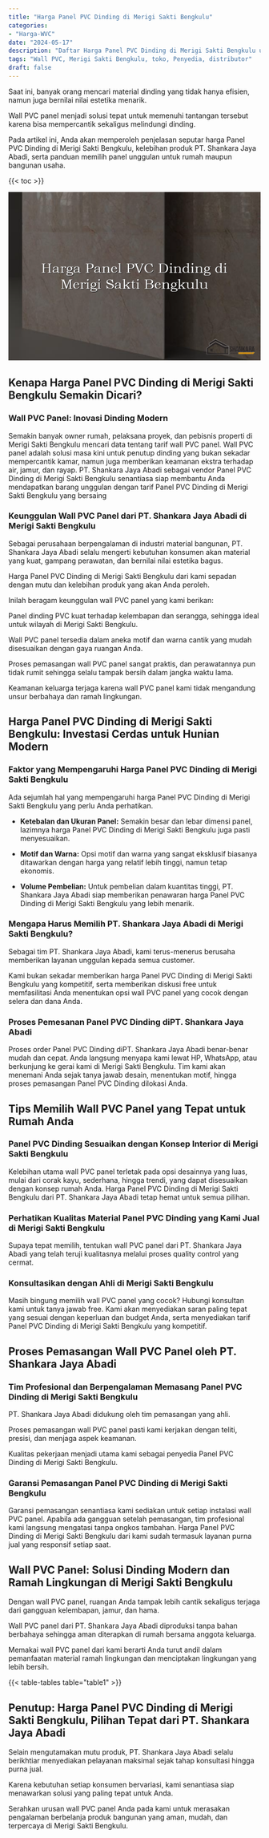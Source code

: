 ```yaml
---
title: "Harga Panel PVC Dinding di Merigi Sakti Bengkulu"
categories: 
- "Harga-WVC"
date: "2024-05-17"
description: "Daftar Harga Panel PVC Dinding di Merigi Sakti Bengkulu untuk rumah, perkantoran, serta gerai. Material unggulan, variasi motif, variasi warna elegan, dengan jasa pemasangan dikerjakan oleh tim profesional serta garansi resmi!|Servis distribusi Panel PVC Dinding di Merigi Sakti Bengkulu bagi kebutuhan rumah, office, atau gerai, beserta panel unggulan dan pemasangan oleh tim berpengalaman dan garansi resmi.|Alternatif Panel PVC Dinding di Merigi Sakti Bengkulu yang andal untuk rumah, perkantoran, dan ritel, dengan produk terbaik dan pemasangan oleh tim ahli serta jaminan resmi.|Distribusi Panel PVC Dinding di Merigi Sakti Bengkulu untuk tempat tinggal, perkantoran, serta toko, dengan produk terbaik dan penempatan ditangani oleh tim ahli, dilengkapi beserta kepastian resmi.}"
tags: "Wall PVC, Merigi Sakti Bengkulu, toko, Penyedia, distributor"
draft: false
---
```


Saat ini, banyak orang mencari material dinding yang tidak hanya efisien, namun juga bernilai nilai estetika menarik.

Wall PVC panel menjadi solusi tepat untuk memenuhi tantangan tersebut karena bisa mempercantik sekaligus melindungi dinding.

Pada artikel ini, Anda akan memperoleh penjelasan seputar harga Panel PVC Dinding di Merigi Sakti Bengkulu, kelebihan produk PT. Shankara Jaya Abadi, serta panduan memilih panel unggulan untuk rumah maupun bangunan usaha.

{{< toc >}}

![Harga Panel PVC Dinding di Merigi Sakti Bengkulu](/images/Harga-WVC/Harga-Panel-PVC-Dinding-di-Merigi-Sakti-Bengkulu.png)


## Kenapa Harga Panel PVC Dinding di Merigi Sakti Bengkulu Semakin Dicari?

### Wall PVC Panel: Inovasi Dinding Modern

Semakin banyak owner rumah, pelaksana proyek, dan pebisnis properti di Merigi Sakti Bengkulu mencari data tentang tarif wall PVC panel. Wall PVC panel adalah solusi masa kini untuk penutup dinding yang bukan sekadar mempercantik kamar, namun juga memberikan keamanan ekstra terhadap air, jamur, dan rayap. PT. Shankara Jaya Abadi sebagai vendor Panel PVC Dinding di Merigi Sakti Bengkulu senantiasa siap membantu Anda mendapatkan barang unggulan dengan tarif Panel PVC Dinding di Merigi Sakti Bengkulu yang bersaing

### Keunggulan Wall PVC Panel dari PT. Shankara Jaya Abadi di Merigi Sakti Bengkulu

Sebagai perusahaan berpengalaman di industri material bangunan, PT. Shankara Jaya Abadi selalu mengerti kebutuhan konsumen akan material yang kuat, gampang perawatan, dan bernilai nilai estetika bagus.

Harga Panel PVC Dinding di Merigi Sakti Bengkulu dari kami sepadan dengan mutu dan kelebihan produk yang akan Anda peroleh.

Inilah beragam keunggulan wall PVC panel yang kami berikan:

Panel dinding PVC kuat terhadap kelembapan dan serangga, sehingga ideal untuk wilayah di Merigi Sakti Bengkulu.

Wall PVC panel tersedia dalam aneka motif dan warna cantik yang mudah disesuaikan dengan gaya ruangan Anda.

Proses pemasangan wall PVC panel sangat praktis, dan perawatannya pun tidak rumit sehingga selalu tampak bersih dalam jangka waktu lama.

Keamanan keluarga terjaga karena wall PVC panel kami tidak mengandung unsur berbahaya dan ramah lingkungan.

## Harga Panel PVC Dinding di Merigi Sakti Bengkulu: Investasi Cerdas untuk Hunian Modern

### Faktor yang Mempengaruhi Harga Panel PVC Dinding di Merigi Sakti Bengkulu

Ada sejumlah hal yang mempengaruhi harga Panel PVC Dinding di Merigi Sakti Bengkulu yang perlu Anda perhatikan.

- **Ketebalan dan Ukuran Panel:** Semakin besar dan lebar dimensi panel, lazimnya harga Panel PVC Dinding di Merigi Sakti Bengkulu juga pasti menyesuaikan.

- **Motif dan Warna:** Opsi motif dan warna yang sangat eksklusif biasanya ditawarkan dengan harga yang relatif lebih tinggi, namun tetap ekonomis.

- **Volume Pembelian:** Untuk pembelian dalam kuantitas tinggi, PT. Shankara Jaya Abadi siap memberikan penawaran harga Panel PVC Dinding di Merigi Sakti Bengkulu yang lebih menarik.

### Mengapa Harus Memilih PT. Shankara Jaya Abadi di Merigi Sakti Bengkulu?

Sebagai tim PT. Shankara Jaya Abadi, kami terus-menerus berusaha memberikan layanan unggulan kepada semua customer.

Kami bukan sekadar memberikan harga Panel PVC Dinding di Merigi Sakti Bengkulu yang kompetitif, serta memberikan diskusi free untuk memfasilitasi Anda menentukan opsi wall PVC panel yang cocok dengan selera dan dana Anda.

### Proses Pemesanan Panel PVC Dinding diPT. Shankara Jaya Abadi

Proses order Panel PVC Dinding diPT. Shankara Jaya Abadi benar-benar mudah dan cepat. Anda langsung menyapa kami lewat HP, WhatsApp, atau berkunjung ke gerai kami di Merigi Sakti Bengkulu. Tim kami akan menemani Anda sejak tanya jawab desain, menentukan motif, hingga proses pemasangan Panel PVC Dinding dilokasi Anda.

## Tips Memilih Wall PVC Panel yang Tepat untuk Rumah Anda

### Panel PVC Dinding Sesuaikan dengan Konsep Interior di Merigi Sakti Bengkulu

Kelebihan utama wall PVC panel terletak pada opsi desainnya yang luas, mulai dari corak kayu, sederhana, hingga trendi, yang dapat disesuaikan dengan konsep rumah Anda. Harga Panel PVC Dinding di Merigi Sakti Bengkulu dari PT. Shankara Jaya Abadi tetap hemat untuk semua pilihan.

### Perhatikan Kualitas Material Panel PVC Dinding yang Kami Jual di Merigi Sakti Bengkulu

Supaya tepat memilih, tentukan wall PVC panel dari PT. Shankara Jaya Abadi yang telah teruji kualitasnya melalui proses quality control yang cermat.

### Konsultasikan dengan Ahli di Merigi Sakti Bengkulu

Masih bingung memilih wall PVC panel yang cocok? Hubungi konsultan kami untuk tanya jawab free. Kami akan menyediakan saran paling tepat yang sesuai dengan keperluan dan budget Anda, serta menyediakan tarif Panel PVC Dinding di Merigi Sakti Bengkulu yang kompetitif.

## Proses Pemasangan Wall PVC Panel oleh PT. Shankara Jaya Abadi

### Tim Profesional dan Berpengalaman Memasang Panel PVC Dinding di Merigi Sakti Bengkulu

PT. Shankara Jaya Abadi didukung oleh tim pemasangan yang ahli.

Proses pemasangan wall PVC panel pasti kami kerjakan dengan teliti, presisi, dan menjaga aspek keamanan.

Kualitas pekerjaan menjadi utama kami sebagai penyedia Panel PVC Dinding di Merigi Sakti Bengkulu.

### Garansi Pemasangan Panel PVC Dinding di Merigi Sakti Bengkulu

Garansi pemasangan senantiasa kami sediakan untuk setiap instalasi wall PVC panel. Apabila ada gangguan setelah pemasangan, tim profesional kami langsung mengatasi tanpa ongkos tambahan. Harga Panel PVC Dinding di Merigi Sakti Bengkulu dari kami sudah termasuk layanan purna jual yang responsif setiap saat.

## Wall PVC Panel: Solusi Dinding Modern dan Ramah Lingkungan di Merigi Sakti Bengkulu

Dengan wall PVC panel, ruangan Anda tampak lebih cantik sekaligus terjaga dari gangguan kelembapan, jamur, dan hama.

Wall PVC panel dari PT. Shankara Jaya Abadi diproduksi tanpa bahan berbahaya sehingga aman diterapkan di rumah bersama anggota keluarga.

Memakai wall PVC panel dari kami berarti Anda turut andil dalam pemanfaatan material ramah lingkungan dan menciptakan lingkungan yang lebih bersih.

{{< table-tables table="table1" >}}

## Penutup: Harga Panel PVC Dinding di Merigi Sakti Bengkulu, Pilihan Tepat dari PT. Shankara Jaya Abadi

Selain mengutamakan mutu produk, PT. Shankara Jaya Abadi selalu berikhtiar menyediakan pelayanan maksimal sejak tahap konsultasi hingga purna jual.

Karena kebutuhan setiap konsumen bervariasi, kami senantiasa siap menawarkan solusi yang paling tepat untuk Anda.

Serahkan urusan wall PVC panel Anda pada kami untuk merasakan pengalaman berbelanja produk bangunan yang aman, mudah, dan terpercaya di Merigi Sakti Bengkulu.